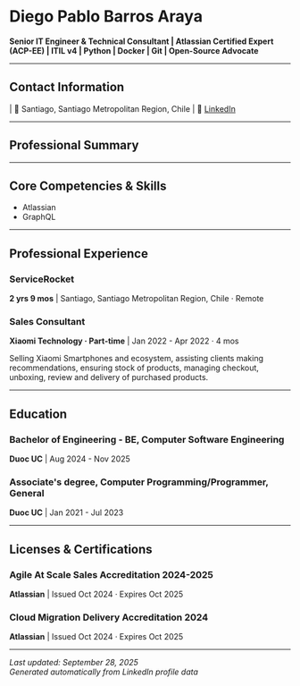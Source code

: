 # Diego Pablo Barros Araya

**Senior IT Engineer & Technical Consultant | Atlassian Certified Expert (ACP-EE) | ITIL v4 | Python | Docker | Git | Open-Source Advocate**

---

## Contact Information



 | 📍 Santiago, Santiago Metropolitan Region, Chile
 | 🔗 [LinkedIn](https://www.linkedin.com/in/me/)

---

## Professional Summary



---

## Core Competencies & Skills





- Atlassian
- GraphQL



---

## Professional Experience


### ServiceRocket
**2 yrs 9 mos** | Santiago, Santiago Metropolitan Region, Chile · Remote




### Sales Consultant
**Xiaomi Technology · Part-time** | Jan 2022 - Apr 2022 · 4 mos

Selling Xiaomi Smartphones and ecosystem, assisting clients making recommendations, ensuring stock of products, managing checkout, unboxing, review and delivery of purchased products.



---

## Education


### Bachelor of Engineering - BE, Computer Software Engineering
**Duoc UC** | Aug 2024 - Nov 2025


### Associate's degree, Computer Programming/Programmer, General
**Duoc UC** | Jan 2021 - Jul 2023




---

## Licenses & Certifications


### Agile At Scale Sales Accreditation 2024-2025
**Atlassian** | Issued Oct 2024 · Expires Oct 2025



### Cloud Migration Delivery Accreditation 2024
**Atlassian** | Issued Oct 2024 · Expires Oct 2025

















---

*Last updated: September 28, 2025*  
*Generated automatically from LinkedIn profile data*